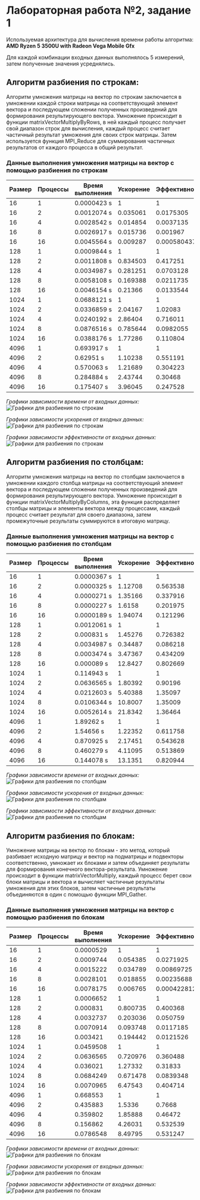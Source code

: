 # Лабораторная работа №2, задание 1

Используемая архитектура для вычисления времени работы алгоритма:
**AMD Ryzen 5 3500U with Radeon Vega Mobile Gfx**

Для каждой комбинации входных данных выполнялось 5 измерений, затем полученные значения усреднялись.

## Алгоритм разбиения по строкам:

Алгоритм умножения матрицы на вектор по строкам заключается в умножении каждой строки матрицы на соответствующий элемент вектора и последующем сложении полученных произведений для формирования результирующего вектора.
Умножение происходит в функции matrixVectorMultiplyByRows, в ней каждый процесс получает свой диапазон строк для вычисления, каждый процесс считает частичный результат умножения для своих строк матрицы.
Затем используется функция MPI_Reduce для суммирования частичных результатов от каждого процесса в общий результат.

### Данные выполнения умножения матрицы на вектор с помощью разбиения по строкам 

| Размер | Процессы | Время выполнения | Ускорение | Эффективность |
|--------|----------|------------------|-----------|----------------|
|   16   |     1    |   0.0000423 s    | 1         | 1              |
|   16   |     2    |   0.0012074 s    | 0.035061  | 0.0175305      |
|   16   |     4    |   0.0028542 s    | 0.014854  | 0.0037135      |
|   16   |     8    |   0.0026917 s    | 0.015736  | 0.001967       |
|   16   |    16    |   0.0045564 s    | 0.009287  | 0.000580437    |
|  128   |     1    |   0.0009844 s    | 1         | 1              |
|  128   |     2    |   0.0011808 s    | 0.834503  | 0.417251       |
|  128   |     4    |   0.0034987 s    | 0.281251  | 0.0703128      |
|  128   |     8    |   0.0058108 s    | 0.169388  | 0.0211735      |
|  128   |    16    |   0.0046154 s    | 0.21366   | 0.0133544      |
| 1024   |     1    |   0.0688121 s    | 1         | 1              |
| 1024   |     2    |   0.0336859 s    | 2.04167   | 1.02083        |
| 1024   |     4    |   0.0240192 s    | 2.86404   | 0.716011       |
| 1024   |     8    |   0.0876516 s    | 0.785644  | 0.0982055      |
| 1024   |    16    |   0.0388176 s    | 1.77286   | 0.110804       |
| 4096   |     1    |   0.693917 s     | 1         | 1              |
| 4096   |     2    |   0.62951 s      | 1.10238   | 0.551191       |
| 4096   |     4    |   0.570063 s     | 1.21689   | 0.304223       |
| 4096   |     8    |   0.284884 s     | 2.43744   | 0.30468        |
| 4096   |    16    |   0.175407 s     | 3.96045   | 0.247528       |

*Графики зависимости времени от входных данных:*
![Графики для разбиения по строкам](images/rows.png "")

*Графики зависимости ускорения от входных данных:*
![Графики для разбиения по строкам](images/rows_acceleration.png "")

*Графики зависимости эффективности от входных данных:*
![Графики для разбиения по строкам](images/rows_effectiveness.png "")

## Алгоритм разбиения по столбцам:
Алгоритм умножения матрицы на вектор по столбцам заключается в умножении каждого столбца матрицы на соответствующий элемент вектора и последующем сложении полученных произведений для формирования результирующего вектора.
Умножение происходит в функции matrixVectorMultiplyByColumns, эта функция распределяет столбцы матрицы и элементы вектора между процессами, каждый процесс считает результат для своего диапазона, затем промежуточные результаты суммируются в итоговую матрицу.


### Данные выполнения умножения матрицы на вектор с помощью разбиения по столбцам
| Размер | Процессы | Время выполнения | Ускорение | Эффективность |
|--------|----------|------------------|-----------|----------------|
|   16   |     1    |   0.0000367 s    | 1         | 1              |
|   16   |     2    |   0.0000325 s    | 1.12708   | 0.563538       |
|   16   |     4    |   0.0000271 s    | 1.35166   | 0.337916       |
|   16   |     8    |   0.0000227 s    | 1.6158    | 0.201975       |
|   16   |    16    |   0.0000189 s    | 1.94074   | 0.121296       |
|  128   |     1    |   0.0012061 s    | 1         | 1              |
|  128   |     2    |   0.000831 s     | 1.45276   | 0.726382       |
|  128   |     4    |   0.0034987 s    | 0.34487   | 0.086218       |
|  128   |     8    |   0.0003474 s    | 3.47367   | 0.434209       |
|  128   |    16    |   0.000089 s     | 12.8427   | 0.802669       |
| 1024   |     1    |   0.114943 s     | 1         | 1              |
| 1024   |     2    |   0.0636565 s    | 1.80392   | 0.90196        |
| 1024   |     4    |   0.0212603 s    | 5.40388   | 1.35097        |
| 1024   |     8    |   0.0106344 s    | 10.8007   | 1.35009        |
| 1024   |    16    |   0.0052614 s    | 21.8342   | 1.36464        |
| 4096   |     1    |   1.89262 s      | 1         | 1              |
| 4096   |     2    |   1.54656 s      | 1.22352   | 0.611758       |
| 4096   |     4    |   0.870925 s     | 2.17451   | 0.543628       |
| 4096   |     8    |   0.460279 s     | 4.11095   | 0.513869       |
| 4096   |    16    |   0.144078 s     | 13.1351   | 0.820944       |

*Графики зависимости времени от входных данных:*
![Графики для разбиения по столбцам](images/columns.png "")

*Графики зависимости ускорения от входных данных:*
![Графики для разбиения по столбцам](images/columns_acceleration.png "")

*Графики зависимости эффективности от входных данных:*
![Графики для разбиения по столбцам](images/columns_effectiveness.png "")

## Алгоритм разбиения по блокам:
Умножение матрицы на вектор по блокам - это метод, который разбивает исходную матрицу и вектор на подматрицы и подвекторы соответственно, умножает их блоками и затем объединяет результаты для формирования конечного вектора-результата.
Умножение происходит в функции matrixVectorMultiply, каждый процесс берет свои блоки матрицы и вектора и вычисляет частичные результаты умножения для этих блоков, затем частичные результаты объединяются в один с помощью функции MPI_Gather.

### Данные выполнения умножения матрицы на вектор с помощью разбиения по блокам

| Размер | Процессы | Время выполнения | Ускорение | Эффективность |
|--------|----------|------------------|-----------|----------------|
|   16   |     1    |   0.0000529      | 1         | 1              |
|   16   |     2    |   0.0009744      | 0.054385  | 0.0271925      |
|   16   |     4    |   0.0015222      | 0.034789  | 0.00869725     |
|   16   |     8    |   0.0028101      | 0.018855  | 0.00235688     |
|   16   |    16    |   0.0078175      | 0.006765  | 0.000422812    |
|  128   |     1    |   0.0006652      | 1         | 1              |
|  128   |     2    |   0.000831       | 0.800735  | 0.400368       |
|  128   |     4    |   0.0032737      | 0.203036  | 0.050759       |
|  128   |     8    |   0.0070914      | 0.093748  | 0.0117185      |
|  128   |    16    |   0.003421       | 0.194442  | 0.0121526      |
| 1024   |     1    |   0.0459508      | 1         | 1              |
| 1024   |     2    |   0.0636565      | 0.720976  | 0.360488       |
| 1024   |     4    |   0.036021       | 1.27332   | 0.31833        |
| 1024   |     8    |   0.0684249      | 0.671478  | 0.0839348      |
| 1024   |    16    |   0.0070965      | 6.47543   | 0.404714       |
| 4096   |     1    |   0.668553       | 1         | 1              |
| 4096   |     2    |   0.435883       | 1.5336    | 0.7668         |
| 4096   |     4    |   0.359802       | 1.85888   | 0.46472        |
| 4096   |     8    |   0.156862       | 4.26031   | 0.532539       |
| 4096   |    16    |   0.0786548      | 8.49795   | 0.531247       |

*Графики зависимости времени от входных данных:*
![Графики для разбиения по блокам](images/blocks.png "")

*Графики зависимости ускорения от входных данных:*
![Графики для разбиения по блокам](images/blocks_acceleration.png "")

*Графики зависимости эффективности от входных данных:*
![Графики для разбиения по блокам](images/blocks_effectiveness.png "")
